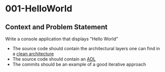 # 001-HelloWorld

## Context and Problem Statement

Write a console application that displays "Hello World"
* The source code should contain the architectural layers one can find in a [clean architecture](https://melandel.github.io/resources/clean_architecture/article.html)
* The source code should contain an [ADL](https://melandel.github.io/resources/doc/architecture/architecture_decision_log.html)
* The commits should be an example of a good iterative approach
